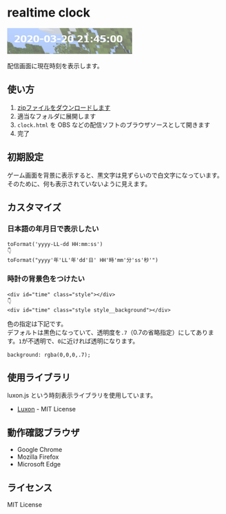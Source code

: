 realtime clock
===============

![image](clock.png)

配信画面に現在時刻を表示します。

## 使い方
1. [zipファイルをダウンロードします](https://github.com/PRiMENON/realtime-clock/archive/master.zip)
1. 適当なフォルダに展開します
1. `clock.html` を OBS などの配信ソフトのブラウザソースとして開きます
1. 完了

## 初期設定

ゲーム画面を背景に表示すると、黒文字は見ずらいので白文字になっています。  
そのために、何も表示されていないように見えます。

## カスタマイズ
### 日本語の年月日で表示したい
```
toFormat('yyyy-LL-dd HH:mm:ss')
👇
toFormat("yyyy'年'LL'年'dd'日' HH'時'mm'分'ss'秒'")
```

### 時計の背景色をつけたい
```
<div id="time" class="style"></div>
👇
<div id="time" class="style style__background"></div>
```

色の指定は下記です。  
デフォルトは黒色になっていて、透明度を`.7`（0.7の省略指定）にしてあります。`1`が不透明で、`0`に近ければ透明になります。
```
background: rgba(0,0,0,.7);
```

## 使用ライブラリ
luxon.js という時刻表示ライブラリを使用しています。
* [Luxon](https://moment.github.io/luxon/) - MIT License

## 動作確認ブラウザ

* Google Chrome
* Mozilla Firefox
* Microsoft Edge

## ライセンス
MIT License
